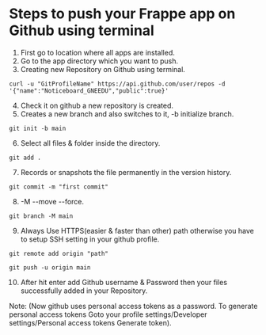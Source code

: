 # Steps to push your Frappe app on Github using terminal

1. First go to location where all apps are installed.
2. Go to the app directory which you want to push.
3. Creating new Repository on Github using terminal.
```
curl -u "GitProfileName" https://api.github.com/user/repos -d '{"name":"Noticeboard_GNEEDU","public":true}'
```
4. Check it on github a new repository is created.
5. Creates a new branch and also switches to it, -b initialize branch.
```
git init -b main
```
6. Select all files & folder inside the directory.
```
git add .
```
7. Records or snapshots the file permanently in the version history.
```
git commit -m "first commit"
```
8. -M --move --force.
```
git branch -M main
```
9. Always Use HTTPS(easier & faster than other) path otherwise you have to setup SSH setting in your github profile.
```
git remote add origin "path"
```
```
git push -u origin main
```
10. After hit enter add Github username & Password then your files successfully added in your Repository.


Note: (Now github uses personal access tokens as a password. To generate personal access tokens Goto your profile settings/Developer settings/Personal access tokens Generate token).
